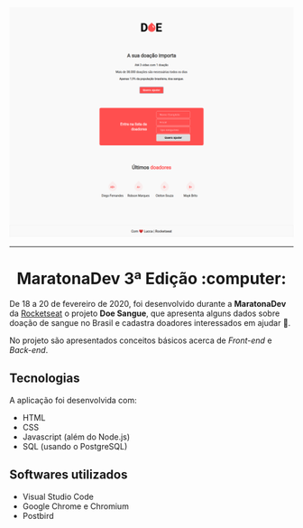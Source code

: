 ![](/doe-readme.png)

---

<h1 align="center">MaratonaDev 3ª Edição :computer:</h1> 


De 18 a 20 de fevereiro de 2020, foi desenvolvido durante a **MaratonaDev** da <a href="https://rocketseat.com.br/" target="_blank">Rocketseat</a> o projeto **Doe Sangue**, que apresenta alguns dados sobre doação de sangue no Brasil e cadastra doadores interessados em ajudar :syringe:.

No projeto são apresentados conceitos básicos acerca de _Front-end_ e _Back-end_.

## Tecnologias

A aplicação foi desenvolvida com:

- HTML
- CSS
- Javascript (além do Node.js)
- SQL (usando o PostgreSQL)

## Softwares utilizados

- Visual Studio Code
- Google Chrome e Chromium
- Postbird
